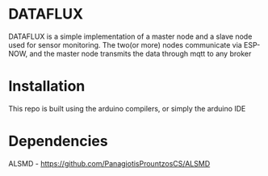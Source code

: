 # DATAFLUX
DATAFLUX is a simple implementation of a master node and a slave node used for sensor monitoring.
The two(or more) nodes communicate via ESP-NOW, and the master node transmits the data through mqtt to any broker

# Installation
This repo is built using the arduino compilers, or simply the arduino IDE

# Dependencies
ALSMD - https://github.com/PanagiotisPrountzosCS/ALSMD
